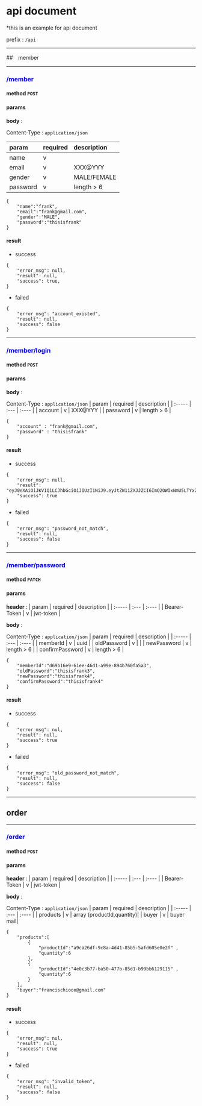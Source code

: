 # api document
*this is an example for api document

prefix : ```/api```

---

##　member

---

### <span style="color:blue">/member

#### **method** ```POST```

#### **params**
**body** :

Content-Type : ```application/json```

| param     | required | description |
| :-----    | :---     | :----       |
| name      | v        |             |
| email     | v        |  XXX@YYY    |
| gender    | v        | MALE/FEMALE |
| password  | v        | length > 6  |


```
{
    "name":"frank",
    "email":"frank@gmail.com",
    "gender":"MALE",
    "password":"thisisfrank"
}
```

#### **result**

* success
```
{
    "error_msg": null,
    "result": null,
    "success": true,
}
```

* failed
```
{
    "error_msg": "account_existed",
    "result": null,
    "success": false
}
```

---
### <span style="color:blue">/member/login
#### **method** ```POST```
#### **params**
**body** :

Content-Type : ```application/json```
| param     | required | description |
| :-----    | :---     | :----       |
| account   | v        |  XXX@YYY    |
| password  | v        |  length > 6 |

```
{
    "account" : "frank@gmail.com",
    "password" : "thisisfrank"
}
```

#### **result**
* success
```
{
    "error_msg": null,
    "result": "eyJ0eXAiOiJKV1QiLCJhbGciOiJIUzI1NiJ9.eyJtZW1iZXJJZCI6ImQ2OWIxNmU5LTYxZWUtNDZkMS1hOTllLTg5NGI3NjBmYTVhMyIsIm5hbWUiOiJmcmFuayIsInRpbWVTdGFtcCI6MTY4Mjg0MDM4MX0.AApPh8StLgI2HNV0AoBwuKZhvaxkWs0Q4LEn3ouFtFU",
    "success": true
}
```

* failed
```
{
    "error_msg": "password_not_match",
    "result": null,
    "success": false
}
```
---
### <span style="color:blue">/member/password
#### **method** ```PATCH```
#### **params**

**header** :
| param        | required | description |
| :-----       | :---     | :----       |
| Bearer-Token | v        | jwt-token   |

**body** :

Content-Type : ```application/json```
| param        | required | description |
| :-----       | :---     | :----       |
| memberId     | v        | uuid    |
| oldPassword  | v        |  |
| newPassword  | v        | length > 6  |
| confirmPassword  | v    | length > 6  |
```
{
    "memberId":"d69b16e9-61ee-46d1-a99e-894b760fa5a3",
    "oldPassword":"thisisfrank3",
    "newPassword":"thisisfrank4",
    "confirmPassword":"thisisfrank4"
}
```

#### **result**
* success
```
{
    "error_msg": nul,
    "result": null,
    "success": true
}
```
* failed
```
{
    "error_msg": "old_password_not_match",
    "result": null,
    "success": false
}
```
---
## order
---
### <span style="color:blue">/order
#### **method** ```POST```
#### **params**

**header** :
| param        | required | description |
| :-----       | :---     | :----       |
| Bearer-Token | v        | jwt-token   |

**body** :

Content-Type : ```application/json```
| param        | required | description |
| :-----       | :---     | :----       |
| products     | v        | array (productId,quantity)|
| buyer        | v        |   buyer mail|
```
{
    "products":[
        {
            "productId":"a9ca26df-9c8a-4d41-85b5-5afd605e0e2f" , 
            "quantity":6
        },
        {
            "productId":"4e0c3b77-ba50-477b-85d1-b99bb6129115" , 
            "quantity":6
        }
    ],
    "buyer":"francischiooo@gmail.com"
}
```
#### **result**
* success
```
{
    "error_msg": nul,
    "result": null,
    "success": true
}
```
* failed
```
{
    "error_msg": "invalid_token",
    "result": null,
    "success": false
}
```